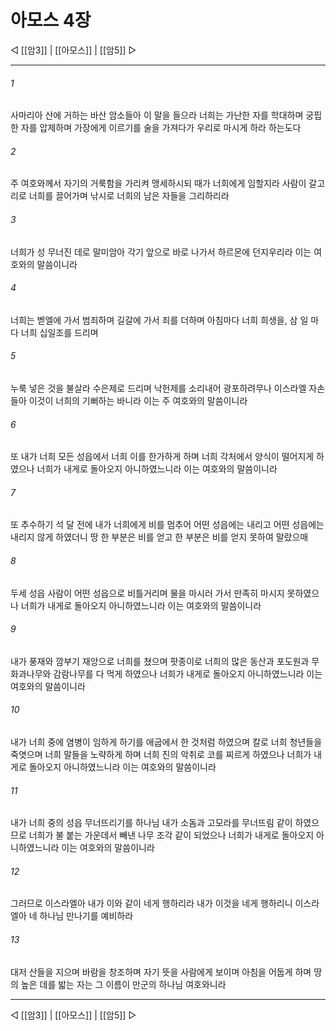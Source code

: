 ﻿# 아모스 4장

◁ [[암3]] | [[아모스]] | [[암5]] ▷
***

###### 1
사마리아 산에 거하는 바산 암소들아 이 말을 들으라 너희는 가난한 자를 학대하며 궁핍한 자를 압제하며 가장에게 이르기를 술을 가져다가 우리로 마시게 하라 하는도다

###### 2
주 여호와께서 자기의 거룩함을 가리켜 맹세하시되 때가 너희에게 임할지라 사람이 갈고리로 너희를 끌어가며 낚시로 너희의 남은 자들을 그리하리라

###### 3
너희가 성 무너진 데로 말미암아 각기 앞으로 바로 나가서 하르몬에 던지우리라 이는 여호와의 말씀이니라

###### 4
너희는 벧엘에 가서 범죄하며 길갈에 가서 죄를 더하며 아침마다 너희 희생을, 삼 일 마다 너희 십일조를 드리며

###### 5
누룩 넣은 것을 불살라 수은제로 드리며 낙헌제를 소리내어 광포하려무나 이스라엘 자손들아 이것이 너희의 기뻐하는 바니라 이는 주 여호와의 말씀이니라

###### 6
또 내가 너희 모든 성읍에서 너희 이를 한가하게 하며 너희 각처에서 양식이 떨어지게 하였으나 너희가 내게로 돌아오지 아니하였느니라 이는 여호와의 말씀이니라

###### 7
또 추수하기 석 달 전에 내가 너희에게 비를 멈추어 어떤 성읍에는 내리고 어떤 성읍에는 내리지 않게 하였더니 땅 한 부분은 비를 얻고 한 부분은 비를 얻지 못하여 말랐으매

###### 8
두세 성읍 사람이 어떤 성읍으로 비틀거리며 물을 마시러 가서 만족히 마시지 못하였으나 너희가 내게로 돌아오지 아니하였느니라 이는 여호와의 말씀이니라

###### 9
내가 풍재와 깜부기 재앙으로 너희를 쳤으며 팟종이로 너희의 많은 동산과 포도원과 무화과나무와 감람나무를 다 먹게 하였으나 너희가 내게로 돌아오지 아니하였느니라 이는 여호와의 말씀이니라

###### 10
내가 너희 중에 염병이 임하게 하기를 애굽에서 한 것처럼 하였으며 칼로 너희 청년들을 죽엿으며 너희 말들을 노략하게 하며 너희 진의 악취로 코를 찌르게 하였으나 너희가 내게로 돌아오지 아니하였느니라 이는 여호와의 말씀이니라

###### 11
내가 너희 중의 성읍 무너뜨리기를 하나님 내가 소돔과 고모라를 무너뜨림 같이 하였으므로 너희가 불 붙는 가운데서 빼낸 나무 조각 같이 되었으나 너희가 내게로 돌아오지 아니하였느니라 이는 여호와의 말씀이니라

###### 12
그러므로 이스라엘아 내가 이와 같이 네게 행하리라 내가 이것을 네게 행하리니 이스라엘아 네 하나님 만나기를 예비하라

###### 13
대저 산들을 지으며 바람을 창조하며 자기 뜻을 사람에게 보이며 아침을 어둡게 하며 땅의 높은 데를 밟는 자는 그 이름이 만군의 하나님 여호와니라

***
◁ [[암3]] | [[아모스]] | [[암5]] ▷